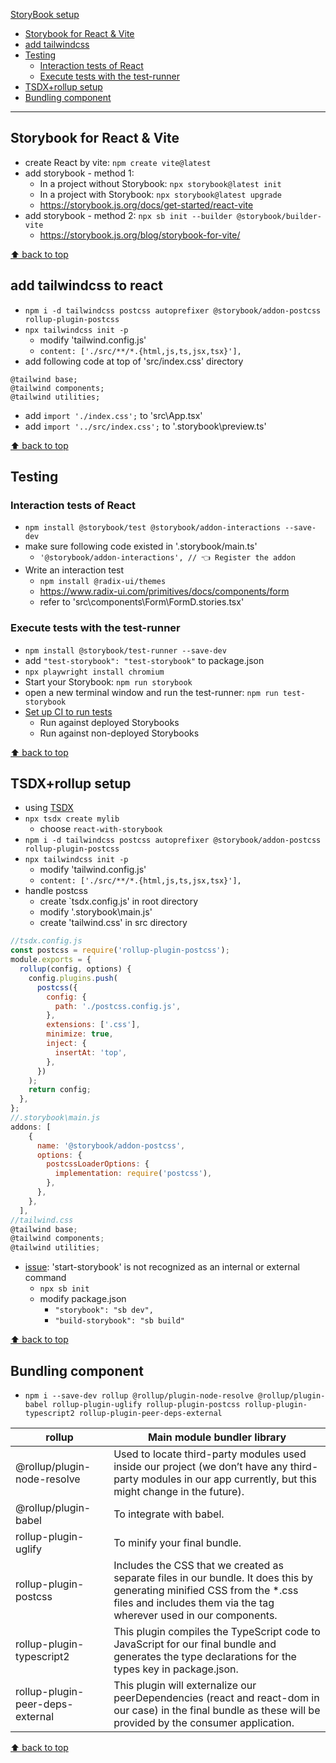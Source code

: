 [StoryBook setup](#top)

- [Storybook for React \& Vite](#storybook-for-react--vite)
- [add tailwindcss](#add-tailwindcss)
- [Testing](#testing)
  - [Interaction tests of React](#interaction-tests-of-react)
  - [Execute tests with the test-runner](#execute-tests-with-the-test-runner)
- [TSDX+rollup setup](#tsdxrollup-setup)
- [Bundling component](#bundling-component)

--------------------------------

## Storybook for React & Vite

- create React by vite: `npm create vite@latest`
- add storybook - method 1:
  - In a project without Storybook: `npx storybook@latest init`
  - In a project with Storybook: `npx storybook@latest upgrade`
  - https://storybook.js.org/docs/get-started/react-vite
- add storybook - method 2: `npx sb init --builder @storybook/builder-vite`
  - https://storybook.js.org/blog/storybook-for-vite/

[⬆ back to top](#top)

## add tailwindcss to react

- `npm i -d tailwindcss postcss autoprefixer @storybook/addon-postcss rollup-plugin-postcss`
- `npx tailwindcss init -p`
  - modify 'tailwind.config.js'
  - `content: ['./src/**/*.{html,js,ts,jsx,tsx}'],`
- add following code at top of 'src/index.css' directory

```
@tailwind base;
@tailwind components;
@tailwind utilities;
```

- add `import './index.css';` to 'src\App.tsx'
- add `import '../src/index.css';` to '.storybook\preview.ts'

[⬆ back to top](#top)

## Testing

### Interaction tests of React

- `npm install @storybook/test @storybook/addon-interactions --save-dev`
- make sure following code existed in '.storybook/main.ts'
  - `'@storybook/addon-interactions', // 👈 Register the addon`
- Write an interaction test
  - `npm install @radix-ui/themes`
  - https://www.radix-ui.com/primitives/docs/components/form
  - refer to 'src\components\Form\FormD.stories.tsx'
  
### Execute tests with the test-runner

- `npm install @storybook/test-runner --save-dev`
- add `"test-storybook": "test-storybook"` to package.json
- `npx playwright install chromium`
- Start your Storybook: `npm run storybook`
- open a new terminal window and run the test-runner: `npm run test-storybook`
- [Set up CI to run tests](https://storybook.js.org/docs/writing-tests/test-runner)
  - Run against deployed Storybooks
  - Run against non-deployed Storybooks

[⬆ back to top](#top)

## TSDX+rollup setup

- using [TSDX](https://tsdx.io/)
- `npx tsdx create mylib`
  - choose `react-with-storybook`
- `npm i -d tailwindcss postcss autoprefixer @storybook/addon-postcss rollup-plugin-postcss`
- `npx tailwindcss init -p`
  - modify 'tailwind.config.js'
  - `content: ['./src/**/*.{html,js,ts,jsx,tsx}'],`
- handle postcss
  - create `tsdx.config.js' in root directory
  - modify '.storybook\main.js'
  - create 'tailwind.css' in src directory

```js
//tsdx.config.js
const postcss = require('rollup-plugin-postcss');
module.exports = {
  rollup(config, options) {
    config.plugins.push(
      postcss({
        config: {
          path: './postcss.config.js',
        },
        extensions: ['.css'],
        minimize: true,
        inject: {
          insertAt: 'top',
        },
      })
    );
    return config;
  },
};
//.storybook\main.js
addons: [
    {
      name: '@storybook/addon-postcss',
      options: {
        postcssLoaderOptions: {
          implementation: require('postcss'),
        },
      },
    },
  ],
//tailwind.css
@tailwind base;
@tailwind components;
@tailwind utilities;
```

- [issue](https://stackoverflow.com/questions/69954986/start-storybook-is-not-recognized-as-an-internal-or-external-command): 'start-storybook' is not recognized as an internal or external command
  - `npx sb init`
  - modify package.json
    - `"storybook": "sb dev",`
    - `"build-storybook": "sb build"`

[⬆ back to top](#top)

## Bundling component

- `npm i --save-dev rollup @rollup/plugin-node-resolve @rollup/plugin-babel rollup-plugin-uglify rollup-plugin-postcss rollup-plugin-typescript2 rollup-plugin-peer-deps-external`

|rollup| Main module bundler library|
|---|---|
|@rollup/plugin-node-resolve | Used to locate third-party modules used inside our project (we don’t have any third-party modules in our app currently, but this might change in the future).|
|@rollup/plugin-babel| To integrate with babel.|
|rollup-plugin-uglify |To minify your final bundle.|
|rollup-plugin-postcss | Includes the CSS that we created as separate files in our bundle. It does this by generating minified CSS from the *.css files and includes them via the <head> tag wherever used in our components.|
|rollup-plugin-typescript2 | This plugin compiles the TypeScript code to JavaScript for our final bundle and generates the type declarations for the types key in package.json.|
|rollup-plugin-peer-deps-external | This plugin will externalize our peerDependencies (react and react-dom in our case) in the final bundle as these will be provided by the consumer application.|

[⬆ back to top](#top)
